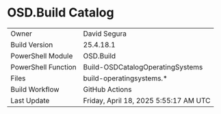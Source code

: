 ﻿# OSD.Build Catalog

| | |
|-|-|
| Owner | David Segura |
| Build Version | 25.4.18.1 |
| PowerShell Module | OSD.Build |
| PowerShell Function | Build-OSDCatalogOperatingSystems |
| Files | build-operatingsystems.* |
| Build Workflow | GitHub Actions |
| Last Update | Friday, April 18, 2025 5:55:17 AM UTC |
